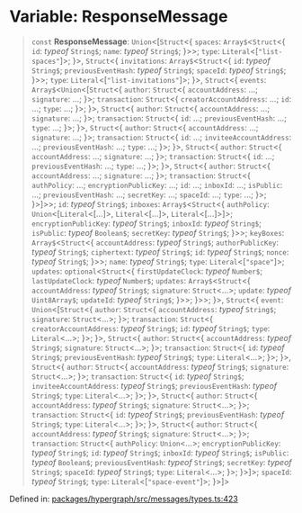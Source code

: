 # Variable: ResponseMessage

> `const` **ResponseMessage**: `Union`\<\[`Struct`\<\{ `spaces`: `Array$`\<`Struct`\<\{ `id`: *typeof* `String$`; `name`: *typeof* `String$`; \}\>\>; `type`: `Literal`\<\[`"list-spaces"`\]\>; \}\>, `Struct`\<\{ `invitations`: `Array$`\<`Struct`\<\{ `id`: *typeof* `String$`; `previousEventHash`: *typeof* `String$`; `spaceId`: *typeof* `String$`; \}\>\>; `type`: `Literal`\<\[`"list-invitations"`\]\>; \}\>, `Struct`\<\{ `events`: `Array$`\<`Union`\<\[`Struct`\<\{ `author`: `Struct`\<\{ `accountAddress`: ...; `signature`: ...; \}\>; `transaction`: `Struct`\<\{ `creatorAccountAddress`: ...; `id`: ...; `type`: ...; \}\>; \}\>, `Struct`\<\{ `author`: `Struct`\<\{ `accountAddress`: ...; `signature`: ...; \}\>; `transaction`: `Struct`\<\{ `id`: ...; `previousEventHash`: ...; `type`: ...; \}\>; \}\>, `Struct`\<\{ `author`: `Struct`\<\{ `accountAddress`: ...; `signature`: ...; \}\>; `transaction`: `Struct`\<\{ `id`: ...; `inviteeAccountAddress`: ...; `previousEventHash`: ...; `type`: ...; \}\>; \}\>, `Struct`\<\{ `author`: `Struct`\<\{ `accountAddress`: ...; `signature`: ...; \}\>; `transaction`: `Struct`\<\{ `id`: ...; `previousEventHash`: ...; `type`: ...; \}\>; \}\>, `Struct`\<\{ `author`: `Struct`\<\{ `accountAddress`: ...; `signature`: ...; \}\>; `transaction`: `Struct`\<\{ `authPolicy`: ...; `encryptionPublicKey`: ...; `id`: ...; `inboxId`: ...; `isPublic`: ...; `previousEventHash`: ...; `secretKey`: ...; `spaceId`: ...; `type`: ...; \}\>; \}\>\]\>\>; `id`: *typeof* `String$`; `inboxes`: `Array$`\<`Struct`\<\{ `authPolicy`: `Union`\<\[`Literal`\<\[...\]\>, `Literal`\<\[...\]\>, `Literal`\<\[...\]\>\]\>; `encryptionPublicKey`: *typeof* `String$`; `inboxId`: *typeof* `String$`; `isPublic`: *typeof* `Boolean$`; `secretKey`: *typeof* `String$`; \}\>\>; `keyBoxes`: `Array$`\<`Struct`\<\{ `accountAddress`: *typeof* `String$`; `authorPublicKey`: *typeof* `String$`; `ciphertext`: *typeof* `String$`; `id`: *typeof* `String$`; `nonce`: *typeof* `String$`; \}\>\>; `name`: *typeof* `String$`; `type`: `Literal`\<\[`"space"`\]\>; `updates`: `optional`\<`Struct`\<\{ `firstUpdateClock`: *typeof* `Number$`; `lastUpdateClock`: *typeof* `Number$`; `updates`: `Array$`\<`Struct`\<\{ `accountAddress`: *typeof* `String$`; `signature`: `Struct`\<...\>; `update`: *typeof* `Uint8Array$`; `updateId`: *typeof* `String$`; \}\>\>; \}\>\>; \}\>, `Struct`\<\{ `event`: `Union`\<\[`Struct`\<\{ `author`: `Struct`\<\{ `accountAddress`: *typeof* `String$`; `signature`: `Struct`\<...\>; \}\>; `transaction`: `Struct`\<\{ `creatorAccountAddress`: *typeof* `String$`; `id`: *typeof* `String$`; `type`: `Literal`\<...\>; \}\>; \}\>, `Struct`\<\{ `author`: `Struct`\<\{ `accountAddress`: *typeof* `String$`; `signature`: `Struct`\<...\>; \}\>; `transaction`: `Struct`\<\{ `id`: *typeof* `String$`; `previousEventHash`: *typeof* `String$`; `type`: `Literal`\<...\>; \}\>; \}\>, `Struct`\<\{ `author`: `Struct`\<\{ `accountAddress`: *typeof* `String$`; `signature`: `Struct`\<...\>; \}\>; `transaction`: `Struct`\<\{ `id`: *typeof* `String$`; `inviteeAccountAddress`: *typeof* `String$`; `previousEventHash`: *typeof* `String$`; `type`: `Literal`\<...\>; \}\>; \}\>, `Struct`\<\{ `author`: `Struct`\<\{ `accountAddress`: *typeof* `String$`; `signature`: `Struct`\<...\>; \}\>; `transaction`: `Struct`\<\{ `id`: *typeof* `String$`; `previousEventHash`: *typeof* `String$`; `type`: `Literal`\<...\>; \}\>; \}\>, `Struct`\<\{ `author`: `Struct`\<\{ `accountAddress`: *typeof* `String$`; `signature`: `Struct`\<...\>; \}\>; `transaction`: `Struct`\<\{ `authPolicy`: `Union`\<...\>; `encryptionPublicKey`: *typeof* `String$`; `id`: *typeof* `String$`; `inboxId`: *typeof* `String$`; `isPublic`: *typeof* `Boolean$`; `previousEventHash`: *typeof* `String$`; `secretKey`: *typeof* `String$`; `spaceId`: *typeof* `String$`; `type`: `Literal`\<...\>; \}\>; \}\>\]\>; `spaceId`: *typeof* `String$`; `type`: `Literal`\<\[`"space-event"`\]\>; \}\>\]\>

Defined in: [packages/hypergraph/src/messages/types.ts:423](https://github.com/hashirpm/hypergraph/blob/ab4ea1cdb9430798142e0d735aac9d31c2cf0ae0/packages/hypergraph/src/messages/types.ts#L423)
